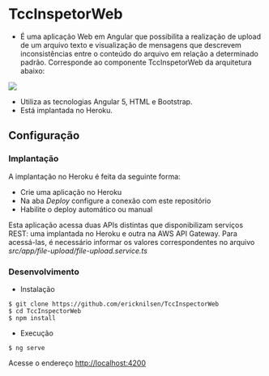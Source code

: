 # TccInspetorWeb

- É uma aplicação Web em Angular que possibilita a realização de upload de um arquivo texto e visualização de mensagens que descrevem inconsistências entre o conteúdo do arquivo em relação a determinado padrão. Corresponde ao componente TccInspetorWeb da arquitetura abaixo:

![](https://github.com/ericknilsen/TccInspetor/blob/master/docs/Arquitetura_ABNT.png)

- Utiliza as tecnologias Angular 5, HTML e Bootstrap.
- Está implantada no Heroku.


## Configuração

### Implantação

A implantação no Heroku é feita da seguinte forma:

- Crie uma aplicação no Heroku 
- Na aba _Deploy_ configure a conexão com este repositório
- Habilite o deploy automático ou manual

Esta aplicação acessa duas APIs distintas que disponibilizam serviços REST: uma implantada no Heroku e outra na AWS API Gateway. Para acessá-las, é necessário informar os valores correspondentes no arquivo _src/app/file-upload/file-upload.service.ts_


### Desenvolvimento

- Instalação

```shell
$ git clone https://github.com/ericknilsen/TccInspectorWeb
$ cd TccInspectorWeb
$ npm install
```
- Execução

```shell
$ ng serve
```
Acesse o endereço [http://localhost:4200](http://localhost:4200)




